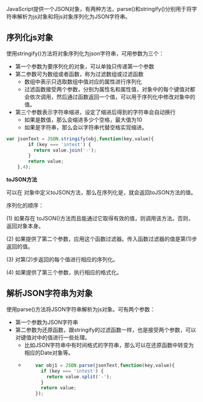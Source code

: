 JavaScript提供一个JSON对象，有两种方法，parse\(\)和stringify\(\)分别用于将字符串解析为js对象和将js对象序列化为JSON字符串。

## 序列化js对象

使用stringify\(\)方法将对象序列化为json字符串，可用参数为三个：

* 第一个参数为要序列化的对象，可以单独只传递第一个参数
* 第二参数可为数组或者函数，称为过滤数组或过滤函数
  * 数组中表示只选取数组中值对应的属性进行序列化
  * 过滤函数接受两个参数，分别为属性名和属性值，对象中的每个键值对都会依次调用，然后通过函数返回一个值，可以用于序列化中修改对象中的值。
* 第三个参数表示字符串缩进，设定了缩进后得到的字符串会自动换行
  * 如果是数值，那么会缩进多少个空格，最大值为10
  * 如果是字符串，那么会以字符串代替空格实现缩进。

```js
var jsonText = JSON.stringify(obj,function(key,value){
        if (key === 'intest') {
          return value.join('-');
        }
        return value;
    },4);
```

**toJSON方法**

可以在 对象中定义toJSON方法，那么在序列化是，就会返回toJSON方法的值。

序列化的顺序：

\(1\) 如果存在 toJSON\(\)方法而且能通过它取得有效的值，则调用该方法。否则，返回对象本身。

\(2\) 如果提供了第二个参数，应用这个函数过滤器。传入函数过滤器的值是第\(1\)步返回的值。

\(3\) 对第\(2\)步返回的每个值进行相应的序列化。

\(4\) 如果提供了第三个参数，执行相应的格式化。

## 解析JSON字符串为对象

使用parse\(\)方法将JSON字符串解析为js对象。可有两个参数：

* 第一个参数为JSON字符串
* 第二参数为还原函数，跟stringify的过滤函数一样，也是接受两个参数，可以对键值对中的值进行一些处理。
  * 比如JSON字符串中有时间格式的字符串，那么可以在还原函数中转变为相应的Date对象等。
  * ```js
        var obj1 = JSON.parse(jsonText,function(key,value){
          if (key === 'intest') {
            return value.split('-');
          }
          return value;
        });
    ```



